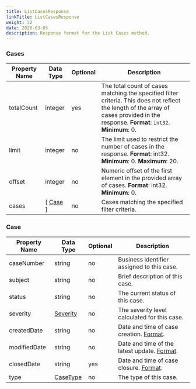 ```yaml
---
title: ListCasesResponse
linkTitle: ListCasesResponse
weight: 32
date: 2020-03-05
description: Response format for the List Cases method.
---
```


### Cases

| Property Name | Data Type             | Optional | Description |
|---------------|-----------------------|----------|-------------|
| totalCount    | integer   | yes | The total count of cases matching the specified filter criteria. This does not reflect the length of the array of cases provided in the response. **Format**: `int32`. **Minimum**: 0.
| limit         | integer | no | The limit used to restrict the number of cases in the response. **Format**: int32. **Minimum**: 0. **Maximum**: 20. |
| offset        | integer | no | Numeric offset of the first element in the provided array of cases. **Format**: int32. **Minimum**: 0. |
| cases         | [ [Case](#case) ] | no | Cases matching the specified filter criteria. |

### Case

| Property Name | Data Type                | Optional | Description |
|---------------|--------------------------|----------|-------------|
| caseNumber    | string                   |       no | Business identifier assigned to this case. |
| subject       | string                   |       no | Brief description of this case. |
| status        | string                   |       no | The current status of this case. |
| severity      | [Severity](/docs/shared_services/supportapi/formats/severity)  |       no | The severity level calculated for this case. |
| createdDate   | string                   |       no | Date and time of case creation. [Format](/docs/shared_services/supportapi/formats/miscellaneous/#common-date-and-time-format-for-responses). |
| modifiedDate  | string                   |       no | Date and time of the latest update. [Format](/docs/shared_services/supportapi/formats/miscellaneous/#common-date-and-time-format-for-responses). |
| closedDate    | string                   |      yes | Date and time of case closure. [Format](/docs/shared_services/supportapi/formats/miscellaneous/#common-date-and-time-format-for-responses). |
| type          | [CaseType](/docs/shared_services/supportapi/formats/case_type) |       no | The type of this case. |
